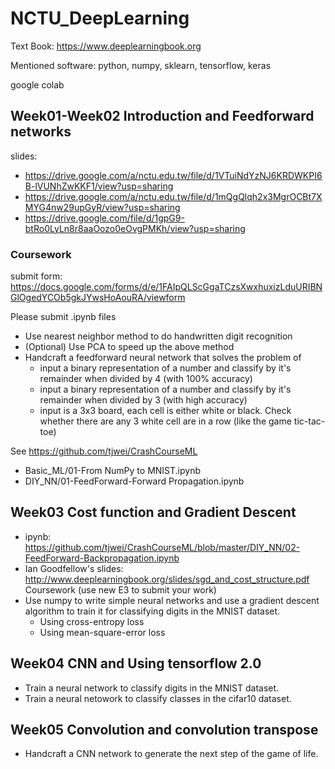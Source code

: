 # NCTU_DeepLearning
Text Book: https://www.deeplearningbook.org

Mentioned software:
python, numpy, sklearn, tensorflow, keras

google colab


## Week01-Week02 Introduction and Feedforward networks
slides: 
* https://drive.google.com/a/nctu.edu.tw/file/d/1VTuiNdYzNJ6KRDWKPI6B-lVUNhZwKKF1/view?usp=sharing
* https://drive.google.com/a/nctu.edu.tw/file/d/1mQgQlqh2x3MgrOCBt7XMYG4nw29upGyR/view?usp=sharing
* https://drive.google.com/file/d/1gpG9-btRo0LyLn8r8aaOozo0eOvgPMKh/view?usp=sharing


### Coursework
 submit form: https://docs.google.com/forms/d/e/1FAIpQLScGgaTCzsXwxhuxizLduURIBNGlOgedYCOb5gkJYwsHoAouRA/viewform
 
 Please submit .ipynb files

* Use nearest neighbor method to do handwritten digit recognition
* (Optional) Use PCA to speed up the above method
* Handcraft a feedforward neural network that solves the problem of
    * input a binary representation of a number and classify by it's remainder when divided by 4 (with 100% accuracy)
    * input a binary representation of a number and classify by it's remainder when divided by 3 (with high accuracy)
    * input is a 3x3 board, each cell is either white or black. Check whether there are any 3 white cell are in a row (like the game tic-tac-toe)


See https://github.com/tjwei/CrashCourseML
* Basic_ML/01-From NumPy to MNIST.ipynb
* DIY_NN/01-FeedForward-Forward Propagation.ipynb



## Week03 Cost function and Gradient Descent
* ipynb: https://github.com/tjwei/CrashCourseML/blob/master/DIY_NN/02-FeedForward-Backpropagation.ipynb
* Ian Goodfellow's slides: http://www.deeplearningbook.org/slides/sgd_and_cost_structure.pdf
Coursework (use new E3 to submit your work)
* Use numpy to write simple neural networks and use a gradient descent algorithm to train it for classifying  digits in the MNIST dataset.
    * Using cross-entropy loss
    * Using mean-square-error loss

## Week04 CNN and Using tensorflow 2.0
* Train a neural network to classify digits in the MNIST dataset.
* Train a neural netowork to classify classes in the cifar10 dataset.

## Week05 Convolution and convolution transpose
* Handcraft a CNN network to generate the next step of the game of life.

